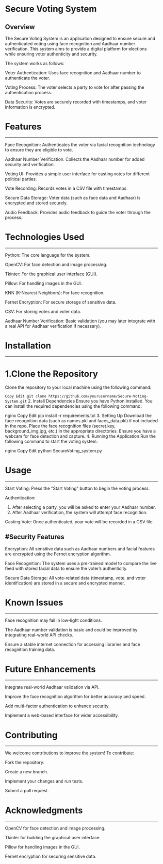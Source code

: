 # Secure Voting System
Overview
---
The Secure Voting System is an application designed to ensure secure and authenticated voting using face recognition and Aadhaar number verification. This system aims to provide a digital platform for elections while ensuring voter authenticity and security.

The system works as follows:

Voter Authentication: Uses face recognition and Aadhaar number to authenticate the voter.

Voting Process: The voter selects a party to vote for after passing the authentication process.

Data Security: Votes are securely recorded with timestamps, and voter information is encrypted.

# Features
---
Face Recognition: Authenticates the voter via facial recognition technology to ensure they are eligible to vote.

Aadhaar Number Verification: Collects the Aadhaar number for added security and verification.

Voting UI: Provides a simple user interface for casting votes for different political parties.

Vote Recording: Records votes in a CSV file with timestamps.

Secure Data Storage: Voter data (such as face data and Aadhaar) is encrypted and stored securely.

Audio Feedback: Provides audio feedback to guide the voter through the process.

# Technologies Used
---
Python: The core language for the system.

OpenCV: For face detection and image processing.

Tkinter: For the graphical user interface (GUI).

Pillow: For handling images in the GUI.

KNN (K-Nearest Neighbors): For face recognition.

Fernet Encryption: For secure storage of sensitive data.

CSV: For storing votes and voter data.

Aadhaar Number Verification: Basic validation (you may later integrate with a real API for Aadhaar verification if necessary).

# Installation
---
# 1.Clone the Repository
Clone the repository to your local machine using the following command:

`Copy
Edit
git clone https://github.com/yourusername/Secure-Voting-System.git`
2. Install Dependencies
Ensure you have Python installed. You can install the required dependencies using the following command:

nginx
Copy
Edit
pip install -r requirements.txt
3. Setting Up
Download the face recognition data (such as names.pkl and faces_data.pkl) if not included in the repo.
Place the face recognition files (secret.key, background_img.jpg, etc.) in the appropriate directories.
Ensure you have a webcam for face detection and capture.
4. Running the Application
Run the following command to start the voting system:

nginx
Copy
Edit
python SecureVoting_system.py
# Usage
---
Start Voting: Press the "Start Voting" button to begin the voting process.

Authentication:
1. After selecting a party, you will be asked to enter your Aadhaar number.
2. After Aadhaar verification, the system will attempt face recognition.

Casting Vote: Once authenticated, your vote will be recorded in a CSV file.

#Security Features
---
Encryption: All sensitive data such as Aadhaar numbers and facial features are encrypted using the Fernet encryption algorithm.

Face Recognition: The system uses a pre-trained model to compare the live feed with stored facial data to ensure the voter’s authenticity.

Secure Data Storage: All vote-related data (timestamp, vote, and voter identification) are stored in a secure and encrypted manner.

# Known Issues
---
Face recognition may fail in low-light conditions.

The Aadhaar number validation is basic and could be improved by integrating real-world API checks.

Ensure a stable internet connection for accessing libraries and face recognition training data.
# Future Enhancements
---
Integrate real-world Aadhaar validation via API.

Improve the face recognition algorithm for better accuracy and speed.

Add multi-factor authentication to enhance security.

Implement a web-based interface for wider accessibility.
# Contributing
---
We welcome contributions to improve the system! To contribute:

Fork the repository.

Create a new branch.

Implement your changes and run tests.

Submit a pull request.
# Acknowledgments
---
OpenCV for face detection and image processing.

Tkinter for building the graphical user interface.

Pillow for handling images in the GUI.

Fernet encryption for securing sensitive data.
